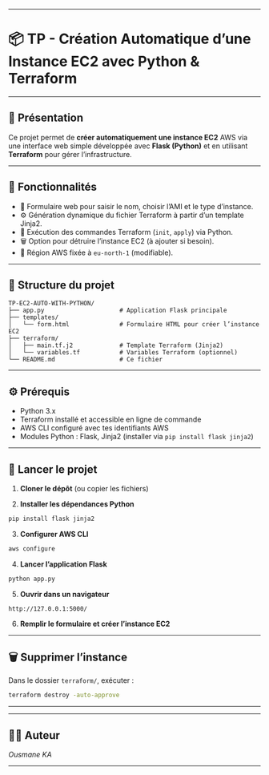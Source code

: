 
---

# 📦 TP - Création Automatique d’une Instance EC2 avec Python & Terraform

---

## 🚀 Présentation

Ce projet permet de **créer automatiquement une instance EC2** AWS via une interface web simple développée avec **Flask (Python)** et en utilisant **Terraform** pour gérer l’infrastructure.

---

## 🧱 Fonctionnalités

* 📄 Formulaire web pour saisir le nom, choisir l’AMI et le type d’instance.
* ⚙️ Génération dynamique du fichier Terraform à partir d’un template Jinja2.
* 🔧 Exécution des commandes Terraform (`init`, `apply`) via Python.
* 🗑️ Option pour détruire l’instance EC2 (à ajouter si besoin).
* 📍 Région AWS fixée à `eu-north-1` (modifiable).

---

## 📁 Structure du projet

```
TP-EC2-AUTO-WITH-PYTHON/
├── app.py                     # Application Flask principale
├── templates/
│   └── form.html              # Formulaire HTML pour créer l’instance EC2
├── terraform/
│   ├── main.tf.j2             # Template Terraform (Jinja2)
│   └── variables.tf           # Variables Terraform (optionnel)
└── README.md                  # Ce fichier
```

---

## ⚙️ Prérequis

* Python 3.x
* Terraform installé et accessible en ligne de commande
* AWS CLI configuré avec tes identifiants AWS
* Modules Python : Flask, Jinja2 (installer via `pip install flask jinja2`)

---

## 🚀 Lancer le projet

1. **Cloner le dépôt** (ou copier les fichiers)

2. **Installer les dépendances Python**

```bash
pip install flask jinja2
```

3. **Configurer AWS CLI**

```bash
aws configure
```

4. **Lancer l’application Flask**

```bash
python app.py
```

5. **Ouvrir dans un navigateur**

```
http://127.0.0.1:5000/
```

6. **Remplir le formulaire et créer l’instance EC2**

---

## 🗑️ Supprimer l’instance

Dans le dossier `terraform/`, exécuter :

```bash
terraform destroy -auto-approve
```

---

---

## 🙋‍♂️ Auteur

*Ousmane KA*

---
